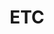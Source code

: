 ---
layout: category
title: ETC
permalink: /posts/etc/
author_profile: false
taxonomy: etc
sidebar:
    nav: "categories"
---